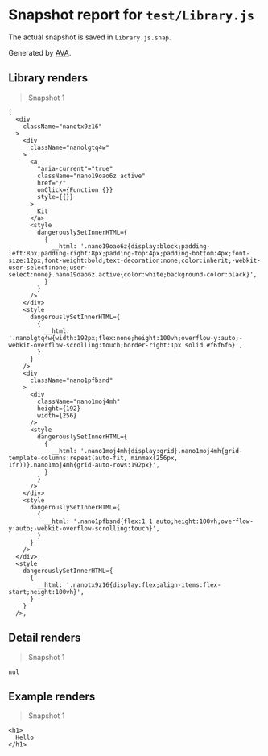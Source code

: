 # Snapshot report for `test/Library.js`

The actual snapshot is saved in `Library.js.snap`.

Generated by [AVA](https://ava.li).

## Library renders

> Snapshot 1

    [
      <div
        className="nanotx9z16"
      >
        <div
          className="nanolgtq4w"
        >
          <a
            "aria-current"="true"
            className="nano19oao6z active"
            href="/"
            onClick={Function {}}
            style={{}}
          >
            Kit
          </a>
          <style
            dangerouslySetInnerHTML={
              {
                __html: '.nano19oao6z{display:block;padding-left:8px;padding-right:8px;padding-top:4px;padding-bottom:4px;font-size:12px;font-weight:bold;text-decoration:none;color:inherit;-webkit-user-select:none;user-select:none}.nano19oao6z.active{color:white;background-color:black}',
              }
            }
          />
        </div>
        <style
          dangerouslySetInnerHTML={
            {
              __html: '.nanolgtq4w{width:192px;flex:none;height:100vh;overflow-y:auto;-webkit-overflow-scrolling:touch;border-right:1px solid #f6f6f6}',
            }
          }
        />
        <div
          className="nano1pfbsnd"
        >
          <div
            className="nano1moj4mh"
            height={192}
            width={256}
          />
          <style
            dangerouslySetInnerHTML={
              {
                __html: '.nano1moj4mh{display:grid}.nano1moj4mh{grid-template-columns:repeat(auto-fit, minmax(256px, 1fr))}.nano1moj4mh{grid-auto-rows:192px}',
              }
            }
          />
        </div>
        <style
          dangerouslySetInnerHTML={
            {
              __html: '.nano1pfbsnd{flex:1 1 auto;height:100vh;overflow-y:auto;-webkit-overflow-scrolling:touch}',
            }
          }
        />
      </div>,
      <style
        dangerouslySetInnerHTML={
          {
            __html: '.nanotx9z16{display:flex;align-items:flex-start;height:100vh}',
          }
        }
      />,
    

## Detail renders

> Snapshot 1

    nul

## Example renders

> Snapshot 1

    <h1>
      Hello
    </h1>